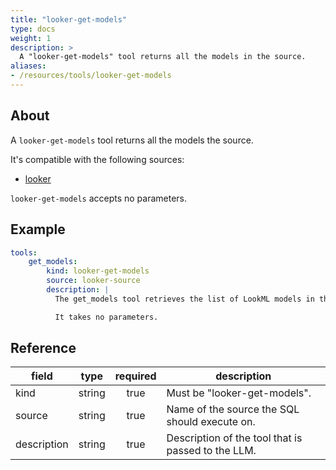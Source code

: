 ```yaml
---
title: "looker-get-models"
type: docs
weight: 1
description: > 
  A "looker-get-models" tool returns all the models in the source.
aliases:
- /resources/tools/looker-get-models
---
```


## About

A `looker-get-models` tool returns all the models the source.

It's compatible with the following sources:

- [looker](../sources/looker.md)

`looker-get-models` accepts no parameters.

## Example

```yaml
tools:
    get_models:
        kind: looker-get-models
        source: looker-source
        description: |
          The get_models tool retrieves the list of LookML models in the Looker system.

          It takes no parameters.
```

## Reference

| **field**   |                  **type**                  | **required** | **description**                                                                                  |
|-------------|:------------------------------------------:|:------------:|--------------------------------------------------------------------------------------------------|
| kind        |                   string                   |     true     | Must be "looker-get-models".                                                                     |
| source      |                   string                   |     true     | Name of the source the SQL should execute on.                                                    |
| description |                   string                   |     true     | Description of the tool that is passed to the LLM.                                               |
